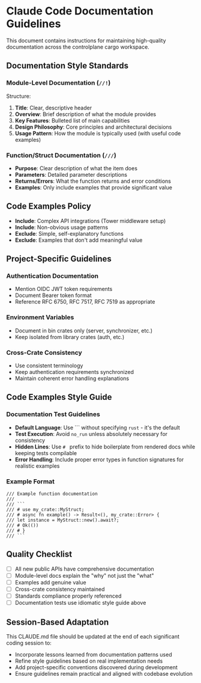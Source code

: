 # Claude Code Documentation Guidelines

This document contains instructions for maintaining high-quality documentation across the controlplane cargo workspace.

## Documentation Style Standards

### Module-Level Documentation (`//!`)

Structure:
1. **Title**: Clear, descriptive header
2. **Overview**: Brief description of what the module provides  
3. **Key Features**: Bulleted list of main capabilities
4. **Design Philosophy**: Core principles and architectural decisions
5. **Usage Pattern**: How the module is typically used (with useful code examples)

### Function/Struct Documentation (`///`)

- **Purpose**: Clear description of what the item does
- **Parameters**: Detailed parameter descriptions  
- **Returns/Errors**: What the function returns and error conditions
- **Examples**: Only include examples that provide significant value

## Code Examples Policy

- **Include**: Complex API integrations (Tower middleware setup)
- **Include**: Non-obvious usage patterns
- **Exclude**: Simple, self-explanatory functions
- **Exclude**: Examples that don't add meaningful value

## Project-Specific Guidelines

### Authentication Documentation
- Mention OIDC JWT token requirements
- Document Bearer token format
- Reference RFC 6750, RFC 7517, RFC 7519 as appropriate

### Environment Variables
- Document in bin crates only (server, synchronizer, etc.)
- Keep isolated from library crates (auth, etc.)

### Cross-Crate Consistency
- Use consistent terminology
- Keep authentication requirements synchronized
- Maintain coherent error handling explanations

## Code Examples Style Guide

### Documentation Test Guidelines

- **Default Language**: Use ``` without specifying `rust` - it's the default
- **Test Execution**: Avoid `no_run` unless absolutely necessary for consistency
- **Hidden Lines**: Use `# ` prefix to hide boilerplate from rendered docs while keeping tests compilable
- **Error Handling**: Include proper error types in function signatures for realistic examples

### Example Format

```
/// Example function documentation
///
/// ```
/// # use my_crate::MyStruct;
/// # async fn example() -> Result<(), my_crate::Error> {
/// let instance = MyStruct::new().await?;
/// # Ok(())
/// # }
/// ```
```

## Quality Checklist

- [ ] All new public APIs have comprehensive documentation
- [ ] Module-level docs explain the "why" not just the "what"  
- [ ] Examples add genuine value
- [ ] Cross-crate consistency maintained
- [ ] Standards compliance properly referenced
- [ ] Documentation tests use idiomatic style guide above

## Session-Based Adaptation

This CLAUDE.md file should be updated at the end of each significant coding session to:

- Incorporate lessons learned from documentation patterns used
- Refine style guidelines based on real implementation needs
- Add project-specific conventions discovered during development
- Ensure guidelines remain practical and aligned with codebase evolution